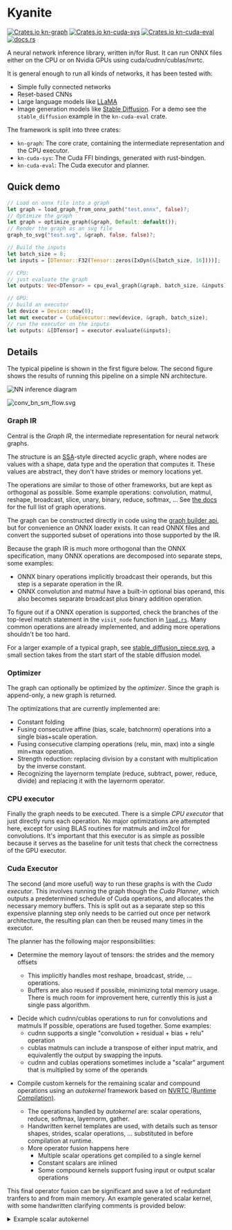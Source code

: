 # Kyanite

[//]: # (TODO write separate main page doc per each crate)
[//]: # (TODO   it doesn't need to be a readme, just a lib.rs doc is fine)

[![Crates.io kn-graph](https://img.shields.io/crates/v/kn-graph?label=kn-graph)](https://crates.io/crates/kn-graph)
[![Crates.io kn-cuda-sys](https://img.shields.io/crates/v/kn-cuda-sys?label=kn-cuda-sys)](https://crates.io/crates/kn-cuda-sys)
[![Crates.io kn-cuda-eval](https://img.shields.io/crates/v/kn-cuda-eval?label=kn-cuda-eval)](https://crates.io/crates/kn-cuda-eval)
[![docs.rs](https://img.shields.io/docsrs/kn-graph)](https://docs.rs/releases/search?query=kyanite+kn-)

A neural network inference library, written in/for Rust. It can run ONNX files either on the CPU or on Nvidia GPUs using cuda/cudnn/cublas/nvrtc.

It is general enough to run all kinds of networks, it has been tested with:
* Simple fully connected networks
* Reset-based CNNs
* Large language models like [LLaMA](https://arxiv.org/abs/2302.13971)
* Image generation models like [Stable Diffusion](https://arxiv.org/abs/2112.10752). For a demo see the `stable_diffusion` example in the `kn-cuda-eval` crate.

The framework is split into three crates:
* `kn-graph`: The core crate, containing the intermediate representation and the CPU executor.
* `kn-cuda-sys`: The Cuda FFI bindings, generated with rust-bindgen.
* `kn-cuda-eval`: The Cuda executor and planner.

## Quick demo

```rust
// Load on onnx file into a graph
let graph = load_graph_from_onnx_path("test.onnx", false)?;
// Optimize the graph
let graph = optimize_graph(&graph, Default::default());
// Render the graph as an svg file
graph_to_svg("test.svg", &graph, false, false)?;

// Build the inputs
let batch_size = 8;
let inputs = [DTensor::F32(Tensor::zeros(IxDyn(&[batch_size, 16])))];

// CPU:
// just evaluate the graph
let outputs: Vec<DTensor> = cpu_eval_graph(&graph, batch_size, &inputs);

// GPU:
// build an executor
let device = Device::new(0);
let mut executor = CudaExecutor::new(device, &graph, batch_size);
// run the executor on the inputs
let outputs: &[DTensor] = executor.evaluate(&inputs);
```

## Details

The typical pipeline is shown in the first figure below. The second figure shows the results of running this pipeline on a simple NN architecture.

![NN inference diagram](./docs/arch_inference.svg)

![conv_bn_sm_flow.svg](./docs/conv_bn_sm_flow.svg)

### Graph IR

[//]: # (TODO separate onnx loading chapter, with some examples and tricks)
[//]: # (TODO link/explain supported ONNX subset)
[//]: # (TODO explain strict orthogonality of IR and why it's better than ONNX)

Central is the _Graph IR_, the intermediate representation for neural network graphs.

The structure is an [SSA](https://en.wikipedia.org/wiki/Static_single-assignment_form)-style directed acyclic graph, where nodes are values with a shape, data type and the operation that computes it. These values are abstract, they don't have strides or memory locations yet. 

The operations are similar to those of other frameworks, but are kept as orthogonal as possible. Some example operations: convolution, matmul, reshape, broadcast, slice, unary, binary, reduce, softmax, ... See [the docs](https://docs.rs/kn-graph/latest/kn_graph/graph/enum.Operation.html) for the full list of graph operations.

The graph can be constructed directly in code using the [graph builder api](https://docs.rs/kn-graph/0.2.1/kn_graph/graph/struct.Graph.html), but for convenience an ONNX loader exists. It can read ONNX files and convert the supported subset of operations into those supported by the IR.

Because the graph IR is much more orthogonal than the ONNX specification, many ONNX operations are decomposed into separate steps, some examples:

* ONNX binary operations implicitly broadcast their operands, but this step is a separate operation in the IR.
* ONNX convolution and matmul have a built-in optional bias operand, this also becomes separate broadcast plus binary addition operation.

To figure out if a ONNX operation is supported, check the branches of the top-level match statement in the `visit_node` function in [`load.rs`](https://github.com/KarelPeeters/Kyanite/blob/master/kn-graph/src/onnx/load.rs). Many common operations are already implemented, and adding more operations shouldn't be too hard.

For a larger example of a typical graph, see [stable_diffusion_piece.svg](./docs/stable_diffusion_piece.svg), a small section takes from the start start of the stable diffusion model.

### Optimizer

The graph can optionally be optimized by the _optimizer_. Since the graph is append-only, a new graph is returned. 

The optimizations that are currently implemented are:

* Constant folding
* Fusing consecutive affine (bias, scale, batchnorm) operations into a single bias+scale operation.
* Fusing consecutive clamping operations (relu, min, max) into a single min+max operation.
* Strength reduction: replacing division by a constant with multiplication by the inverse constant.
* Recognizing the layernorm template (reduce, subtract, power, reduce, divide) and replacing it with the layernorm operator.

### CPU executor

Finally the graph needs to be executed. There is a simple _CPU executor_ that just directly runs each operation. No major optimizations are attempted here, except for using BLAS routines for matmuls and im2col for convolutions. It's important that this executor is as simple as possible because it serves as the baseline for unit tests that check the correctness of the GPU executor.

### Cuda Executor

The second (and more useful) way to run these graphs is with the _Cuda executor_. This involves running the graph though the _Cuda Planner_, which outputs a predetermined schedule of Cuda operations, and allocates the necessary memory buffers. This is split out as a separate step so this expensive planning step only needs to be carried out once per network architecture, the resulting plan can then be reused many times in the executor.

The planner has the following major responsibilities:

* Determine the memory layout of tensors: the strides and the memory offsets
  
  * This implicitly handles most reshape, broadcast, stride, ... operations.
  * Buffers are also reused if possible, minimizing total memory usage. There is much room for improvement here, currently this is just a single pass algorithm. 

[//]: # (TODO show memory usage graphs?)

* Decide which cudnn/cublas operations to run for convolutions and matmuls If possible, operations are fused together. Some examples:
    * cudnn supports a single "convolution + residual + bias + relu" operation
    * cublas matmuls can include a transpose of either input matrix, and equivalently the output by swapping the inputs.
    * cudnn and cublas operations sometimes include a "scalar" argument that is multiplied by some of the operands

[//]: # (TODO more fusing examples: cublas + scale + transpose, are there others?)

* Compile custom kernels for the remaining scalar and compound operations using an _autokernel_ framework based on [NVRTC (Runtime Compilation)](https://docs.nvidia.com/cuda/nvrtc/index.html).
  
  * The operations handled by *autokernel* are: scalar operations, reduce, softmax, layernorm, gather.
  * Handwritten kernel templates are used, with details such as tensor shapes, strides, scalar operations, ... substituted in before compilation at runtime.
  * More operator fusion happens here
    * Multiple scalar operations get compiled to a single kernel
    * Constant scalars are inlined
    * Some compound kernels support fusing input or output scalar operations


This final operator fusion can be significant and save a lot of redundant tranfers to and from main memory. An example generated scalar kernel, with some handwritten clarifying comments is provided below:

<details>
<summary>Example scalar autokernel</summary>

```cpp
#include "util.cu"

// constants that got inserted into the template
// this scalar operation happens on a tensor of rank 4, with 7 operands
const int RANK = 4;
const int OPERANDS = 7;
const int STRIDES_DENSE[RANK] = {648, 81, 9, 1};
const int STRIDES[OPERANDS][RANK] = {
    // these are full input tensors with normal, dense strides
    {648, 81, 9, 1},
    {648, 81, 9, 1},
    // these values have zero strides for all axes except the channel one,
    //    so these are probably biases and scaling factors
    {0, 1, 0, 0},
    {0, 1, 0, 0},
    {0, 1, 0, 0},
    {0, 1, 0, 0},
    // the output tensors is just another operand
    {648, 81, 9, 1}
};

// the template function, the body of which is generated at runtime
__device__ void operation(void *pointers[OPERANDS], int offsets[OPERANDS]) {
    // all input operands memory locations are cast to the right type
    float *x0 = &((float *) pointers[0])[offsets[0]];
    float *x1 = &((float *) pointers[1])[offsets[1]];
    float *x2 = &((float *) pointers[2])[offsets[2]];
    float *x3 = &((float *) pointers[3])[offsets[3]];
    float *x4 = &((float *) pointers[4])[offsets[4]];
    float *x5 = &((float *) pointers[5])[offsets[5]];
    float *x6 = &((float *) pointers[6])[offsets[6]];
    
    // input operands are loaded
    float y0 = *x0;
    float y1 = *x1;
    
    // these +-/* steps look like they're implementing a batchnorm layer  
    float y2 = y0 + y1;
    float y3 = *x2;
    float y4 = y2 - y3;
    float y5 = *x3;
    float y6 = y4 / y5;
    float y7 = *x4;
    float y8 = y6 * y7;
    // this extra addition is a final bias bias
    float y9 = *x5;
    float y10 = y8 + y9;
    
    // this implements y14 = relu6(y10)
    float y11 = 6;
    float y12 = min(y10, y11);
    float y13 = (0.0);
    float y14 = max(y12, y13);
    
    // finally the output is stored
    *x6 = y14;
}

// the kernel main function is the same for all scalar kernels
__global__ void scalar_kernel(
        int batch_size,
        Array<void *, OPERANDS> pointers
) {
    KernelInfo info = kernel_info();
    int size = batch_size * STRIDES_DENSE[0];

    // the main loop, following https://developer.nvidia.com/blog/cuda-pro-tip-write-flexible-kernels-grid-stride-loops/
    for (int flat = info.global_thread_id; flat < size; flat += info.thread_count) {
        Array<int, OPERANDS> offsets = flat_index_to_offsets<RANK, OPERANDS>(flat, STRIDES_DENSE, STRIDES);
        operation(pointers.data, &offsets[0]);
    }
}
```
</details>